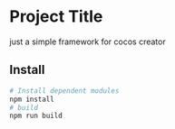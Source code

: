 # Project Title

just a simple framework for cocos creator

## Install

```bash
# Install dependent modules
npm install
# build
npm run build
```
